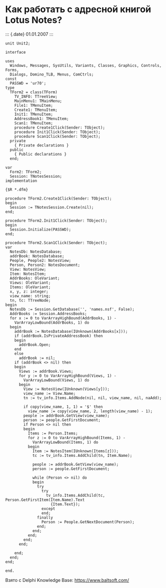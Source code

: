 Как работать с адресной книгой Lotus Notes?
===========================================

::: {.date}
01.01.2007
:::

    unit Unit2;
     
    interface
     
    uses
      Windows, Messages, SysUtils, Variants, Classes, Graphics, Controls, Forms,
      Dialogs, Domino_TLB, Menus, ComCtrls;
    const
      PASSWD = 'ur70';
    type
      TForm2 = class(TForm)
        TV_INFO: TTreeView;
        MainMenu1: TMainMenu;
        File1: TMenuItem;
        Create1: TMenuItem;
        Init1: TMenuItem;
        AddressBook1: TMenuItem;
        Scan1: TMenuItem;
        procedure Create1Click(Sender: TObject);
        procedure Init1Click(Sender: TObject);
        procedure Scan1Click(Sender: TObject);
      private
        { Private declarations }
      public
        { Public declarations }
      end;
     
    var
      Form2: TForm2;
      Session: TNotesSession;
    implementation
     
    {$R *.dfm}
     
    procedure TForm2.Create1Click(Sender: TObject);
    begin
      Session := TNotesSession.Create(nil);
    end;
     
    procedure TForm2.Init1Click(Sender: TObject);
    begin
      Session.Initialize(PASSWD);
    end;
     
    procedure TForm2.Scan1Click(Sender: TObject);
    var
      NotesDb: NotesDatabase;
      addrBook: NotesDatabase;
      People, People2: NotesView;
      Person, Person2: NotesDocument;
      View: NotesView;
      Item: NotesItem;
      AddrBooks: OleVariant;
      Views: OleVariant;
      Items: OleVariant;
      x, y, z: integer;
      view_name: string;
      tn, tc: TTreeNode;
    begin
      NotesDb := Session.GetDatabase('', 'names.nsf', False);
      AddrBooks := Session.AddressBooks;
      for x := 0 to VarArrayHighBound(AddrBooks, 1) -
        VarArrayLowBound(AddrBooks, 1) do
      begin
        addrBook := NotesDatabase(IUnknown(AddrBooks[x]));
        if (addrBook.IsPrivateAddressBook) then
        begin
          addrBook.Open;
        end
        else
          addrBook := nil;
        if (addrBook <> nil) then
        begin
          Views := addrBook.Views;
          for y := 0 to VarArrayHighBound(Views, 1) -
            VarArrayLowBound(Views, 1) do
          begin
            View := NotesView(IUnknown(Views[y]));
            view_name := View.Name;
            tn := tv_info.Items.AddNode(nil, nil, view_name, nil, naAdd);
     
            if copy(view_name, 1, 1) = '$' then
              view_name := copy(view_name, 2, length(view_name) - 1);
            people := addrBook.GetView(view_name);
            person := people.GetFirstDocument;
            if Person <> nil then
            begin
              Items := Person.Items;
              for z := 0 to VarArrayHighBound(Items, 1) -
                VarArrayLowBound(Items, 1) do
              begin
                Item := NotesItem(IUnknown(Items[z]));
                tc := tv_info.Items.AddChild(tn, Item.Name);
     
                people := addrBook.GetView(view_name);
                person := people.GetFirstDocument;
     
                while (Person <> nil) do
                begin
                  try
                    try
                      tv_info.Items.AddChild(tc, Person.GetFirstItem(Item.Name).Text
                        {Item.Text});
                    except
                    end;
                  finally
                    Person := People.GetNextDocument(Person);
                  end;
                end;
              end;
            end;
          end;
     
        end;
      end;
    end;
     
    end.

Взято с Delphi Knowledge Base: <https://www.baltsoft.com/>
